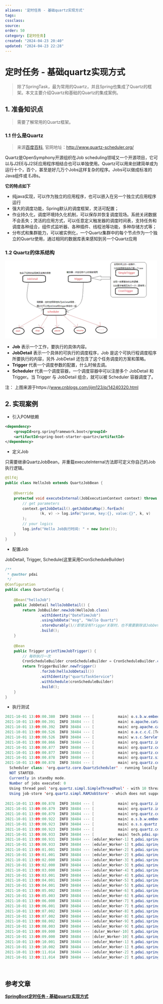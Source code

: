 ```yaml
---
aliases: '定时任务 - 基础quartz实现方式'
tags: 
cssclass:
source:
order: 50
category: [定时任务]
created: "2024-04-23 20:40"
updated: "2024-04-23 22:28"
---
```


# 定时任务 - 基础quartz实现方式

>除了SpringTask，最为常用的Quartz，并且Spring也集成了Quartz的框架。本文主要介绍Quartz和基础的Quartz的集成案例。

## 1. 准备知识点

> 需要了解常用的Quartz框架。

### 1.1 什么是Quartz

> 来源[百度百科](https://baike.baidu.com/item/quartz/3643055), 官网地址：http://www.quartz-scheduler.org/

Quartz是OpenSymphony开源组织在Job scheduling领域又一个开源项目，它可以与J2EE与J2SE应用程序相结合也可以单独使用。Quartz可以用来创建简单或为运行十个，百个，甚至是好几万个Jobs这样复杂的程序。Jobs可以做成标准的Java组件或 EJBs。

**它的特点如下**

- 纯java实现，可以作为独立的应用程序，也可以嵌入在另一个独立式应用程序运行
- 强大的调度功能，Spring默认的调度框架，灵活可配置；
- 作业持久化，调度环境持久化机制，可以保存并恢复调度现场。系统关闭数据不会丢失；灵活的应用方式，可以任意定义触发器的调度时间表，支持任务和调度各种组合，组件式监听器、各种插件、线程池等功能，多种存储方式等；
- 分布式和集群能力，可以被实例化，一个Quartz集群中的每个节点作为一个独立的Quartz使用，通过相同的数据库表来感知到另一个Quartz应用

### 1.2 Quartz的体系结构

![image-20220718211623319](https://raw.githubusercontent.com/MrJackC/PicGoImages/main/other/202404232227048.png)

- **Job** 表示一个工作，要执行的具体内容。
- **JobDetail** 表示一个具体的可执行的调度程序，Job 是这个可执行程调度程序所要执行的内容，另外 JobDetail 还包含了这个任务调度的方案和策略。
- **Trigger** 代表一个调度参数的配置，什么时候去调。
- **Scheduler** 代表一个调度容器，一个调度容器中可以注册多个 JobDetail 和 Trigger。当 Trigger 与 JobDetail 组合，就可以被 Scheduler 容器调度了。

注： 上图来源于https://www.cnblogs.com/jijm123/p/14240320.html

## 2. 实现案例

- 引入POM依赖

```xml
<dependency>
    <groupId>org.springframework.boot</groupId>
    <artifactId>spring-boot-starter-quartz</artifactId>
</dependency>
```

- 定义Job

只需要继承QuartzJobBean，并重载executeInternal方法即可定义你自己的Job执行逻辑。

```java
@Slf4j
public class HelloJob extends QuartzJobBean {

    @Override
    protected void executeInternal(JobExecutionContext context) throws JobExecutionException {
        // get parameters
        context.getJobDetail().getJobDataMap().forEach(
                (k, v) -> log.info("param, key:{}, value:{}", k, v)
        );
        // your logics
        log.info("Hello Job执行时间: " + new Date());
    }
}
```

- 配置Job

JobDetail, Trigger, Schedule(这里采用CronScheduleBuilder)

```java
/**
 * @author pdai
 */
@Configuration
public class QuartzConfig {

    @Bean("helloJob")
    public JobDetail helloJobDetail() {
        return JobBuilder.newJob(HelloJob.class)
                .withIdentity("DateTimeJob")
                .usingJobData("msg", "Hello Quartz")
                .storeDurably()//即使没有Trigger关联时，也不需要删除该JobDetail
                .build();
    }

    @Bean
    public Trigger printTimeJobTrigger() {
        // 每秒执行一次
        CronScheduleBuilder cronScheduleBuilder = CronScheduleBuilder.cronSchedule("0/1 * * * * ?");
        return TriggerBuilder.newTrigger()
                .forJob(helloJobDetail())
                .withIdentity("quartzTaskService")
                .withSchedule(cronScheduleBuilder)
                .build();
    }
}
```

- 执行测试

```java
2021-10-01 13:09:00.380  INFO 38484 --- [           main] o.s.b.w.embedded.tomcat.TomcatWebServer  : Tomcat initialized with port(s): 8080 (http)
2021-10-01 13:09:00.391  INFO 38484 --- [           main] o.apache.catalina.core.StandardService   : Starting service [Tomcat]
2021-10-01 13:09:00.392  INFO 38484 --- [           main] org.apache.catalina.core.StandardEngine  : Starting Servlet engine: [Apache Tomcat/9.0.50]
2021-10-01 13:09:00.526  INFO 38484 --- [           main] o.a.c.c.C.[Tomcat].[localhost].[/]       : Initializing Spring embedded WebApplicationContext
2021-10-01 13:09:00.526  INFO 38484 --- [           main] w.s.c.ServletWebServerApplicationContext : Root WebApplicationContext: initialization completed in 1424 ms
2021-10-01 13:09:00.866  INFO 38484 --- [           main] org.quartz.impl.StdSchedulerFactory      : Using default implementation for ThreadExecutor
2021-10-01 13:09:00.877  INFO 38484 --- [           main] org.quartz.core.SchedulerSignalerImpl    : Initialized Scheduler Signaller of type: class org.quartz.core.SchedulerSignalerImpl
2021-10-01 13:09:00.877  INFO 38484 --- [           main] org.quartz.core.QuartzScheduler          : Quartz Scheduler v.2.3.2 created.
2021-10-01 13:09:00.878  INFO 38484 --- [           main] org.quartz.simpl.RAMJobStore             : RAMJobStore initialized.
2021-10-01 13:09:00.878  INFO 38484 --- [           main] org.quartz.core.QuartzScheduler          : Scheduler meta-data: Quartz Scheduler (v2.3.2) 'quartzScheduler' with instanceId 'NON_CLUSTERED'
  Scheduler class: 'org.quartz.core.QuartzScheduler' - running locally.
  NOT STARTED.
  Currently in standby mode.
  Number of jobs executed: 0
  Using thread pool 'org.quartz.simpl.SimpleThreadPool' - with 10 threads.
  Using job-store 'org.quartz.simpl.RAMJobStore' - which does not support persistence. and is not clustered.

2021-10-01 13:09:00.878  INFO 38484 --- [           main] org.quartz.impl.StdSchedulerFactory      : Quartz scheduler 'quartzScheduler' initialized from an externally provided properties instance.
2021-10-01 13:09:00.879  INFO 38484 --- [           main] org.quartz.impl.StdSchedulerFactory      : Quartz scheduler version: 2.3.2
2021-10-01 13:09:00.879  INFO 38484 --- [           main] org.quartz.core.QuartzScheduler          : JobFactory set to: org.springframework.scheduling.quartz.SpringBeanJobFactory@6075b2d3
2021-10-01 13:09:00.922  INFO 38484 --- [           main] o.s.b.w.embedded.tomcat.TomcatWebServer  : Tomcat started on port(s): 8080 (http) with context path ''
2021-10-01 13:09:00.923  INFO 38484 --- [           main] o.s.s.quartz.SchedulerFactoryBean        : Starting Quartz Scheduler now
2021-10-01 13:09:00.923  INFO 38484 --- [           main] org.quartz.core.QuartzScheduler          : Scheduler quartzScheduler_$_NON_CLUSTERED started.
2021-10-01 13:09:00.933  INFO 38484 --- [           main] tech.pdai.springboot.quartz.App          : Started App in 2.64 seconds (JVM running for 3.621)
2021-10-01 13:09:00.931  INFO 38484 --- [eduler_Worker-1] t.pdai.springboot.quartz.job.HelloJob    : param, key:msg, value:Hello Quartz
2021-10-01 13:09:00.933  INFO 38484 --- [eduler_Worker-1] t.pdai.springboot.quartz.job.HelloJob    : Hello Job执行时间: Wed Oct 27 13:09:00 CST 2021
2021-10-01 13:09:01.001  INFO 38484 --- [eduler_Worker-2] t.pdai.springboot.quartz.job.HelloJob    : param, key:msg, value:Hello Quartz
2021-10-01 13:09:01.001  INFO 38484 --- [eduler_Worker-2] t.pdai.springboot.quartz.job.HelloJob    : Hello Job执行时间: Wed Oct 27 13:09:01 CST 2021
2021-10-01 13:09:02.000  INFO 38484 --- [eduler_Worker-3] t.pdai.springboot.quartz.job.HelloJob    : param, key:msg, value:Hello Quartz
2021-10-01 13:09:02.000  INFO 38484 --- [eduler_Worker-3] t.pdai.springboot.quartz.job.HelloJob    : Hello Job执行时间: Wed Oct 27 13:09:02 CST 2021
2021-10-01 13:09:03.000  INFO 38484 --- [eduler_Worker-4] t.pdai.springboot.quartz.job.HelloJob    : param, key:msg, value:Hello Quartz
2021-10-01 13:09:03.001  INFO 38484 --- [eduler_Worker-4] t.pdai.springboot.quartz.job.HelloJob    : Hello Job执行时间: Wed Oct 27 13:09:03 CST 2021
2021-10-01 13:09:04.001  INFO 38484 --- [eduler_Worker-5] t.pdai.springboot.quartz.job.HelloJob    : param, key:msg, value:Hello Quartz
2021-10-01 13:09:04.001  INFO 38484 --- [eduler_Worker-5] t.pdai.springboot.quartz.job.HelloJob    : Hello Job执行时间: Wed Oct 27 13:09:04 CST 2021
2021-10-01 13:09:05.002  INFO 38484 --- [eduler_Worker-6] t.pdai.springboot.quartz.job.HelloJob    : param, key:msg, value:Hello Quartz
2021-10-01 13:09:05.003  INFO 38484 --- [eduler_Worker-6] t.pdai.springboot.quartz.job.HelloJob    : Hello Job执行时间: Wed Oct 27 13:09:05 CST 2021
2021-10-01 13:09:06.000  INFO 38484 --- [eduler_Worker-7] t.pdai.springboot.quartz.job.HelloJob    : param, key:msg, value:Hello Quartz
2021-10-01 13:09:06.001  INFO 38484 --- [eduler_Worker-7] t.pdai.springboot.quartz.job.HelloJob    : Hello Job执行时间: Wed Oct 27 13:09:06 CST 2021
2021-10-01 13:09:07.002  INFO 38484 --- [eduler_Worker-8] t.pdai.springboot.quartz.job.HelloJob    : param, key:msg, value:Hello Quartz
2021-10-01 13:09:07.002  INFO 38484 --- [eduler_Worker-8] t.pdai.springboot.quartz.job.HelloJob    : Hello Job执行时间: Wed Oct 27 13:09:07 CST 2021
2021-10-01 13:09:08.002  INFO 38484 --- [eduler_Worker-9] t.pdai.springboot.quartz.job.HelloJob    : param, key:msg, value:Hello Quartz
2021-10-01 13:09:08.003  INFO 38484 --- [eduler_Worker-9] t.pdai.springboot.quartz.job.HelloJob    : Hello Job执行时间: Wed Oct 27 13:09:08 CST 2021
2021-10-01 13:09:09.000  INFO 38484 --- [duler_Worker-10] t.pdai.springboot.quartz.job.HelloJob    : param, key:msg, value:Hello Quartz
2021-10-01 13:09:09.000  INFO 38484 --- [duler_Worker-10] t.pdai.springboot.quartz.job.HelloJob    : Hello Job执行时间: Wed Oct 27 13:09:09 CST 2021
2021-10-01 13:09:10.001  INFO 38484 --- [eduler_Worker-1] t.pdai.springboot.quartz.job.HelloJob    : param, key:msg, value:Hello Quartz
2021-10-01 13:09:10.002  INFO 38484 --- [eduler_Worker-1] t.pdai.springboot.quartz.job.HelloJob    : Hello Job执行时间: Wed Oct 27 13:09:10 CST 2021
2021-10-01 13:09:11.014  INFO 38484 --- [eduler_Worker-2] t.pdai.springboot.quartz.job.HelloJob    : param, key:msg, value:Hello Quartz
2021-10-01 13:09:11.014  INFO 38484 --- [eduler_Worker-2] t.pdai.springboot.quartz.job.HelloJob    : Hello Job执行时间: Wed Oct 27 13:09:11 CST 2021

  
```

## 参考文章

[**SpringBoot定时任务 - 基础quartz实现方式**](https://pdai.tech/md/spring/springboot/springboot-x-task-quartz-timer.html)